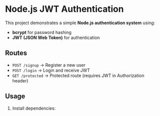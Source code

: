 # Node.js JWT Authentication

This project demonstrates a simple **Node.js authentication system** using:

- **bcrypt** for password hashing
- **JWT (JSON Web Token)** for authentication

## Routes

- `POST /signup` → Register a new user  
- `POST /login` → Login and receive JWT  
- `GET /protected` → Protected route (requires JWT in Authorization header)

## Usage

1. Install dependencies:
